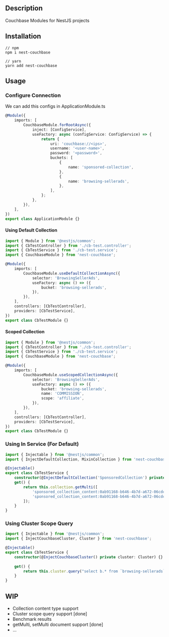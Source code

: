 ## Description

Couchbase Modules for NestJS projects

## Installation
```curl
// npm
npm i nest-couchbase

// yarn
yarn add nest-couchbase
```

## Usage
### Configure Connection
We can add this configs in ApplicationModule.ts

```typescript
@Module({
    imports: [
        CouchbaseModule.forRootAsync({
            inject: [ConfigService],
            useFactory: async (configService: ConfigService) => {
                return {
                    uri: 'couchbase://<ips>',
                    username: '<user-name>',
                    password: '<password>',
                    buckets: [
                        {
                            name: 'sponsored-collection',
                        },
                        {
                            name: 'browsing-sellerads',
                        },
                    ],
                };
            },
        }),
    ],
})
export class ApplicationModule {}
```



#### Using Default Collection
```typescript
import { Module } from '@nestjs/common';
import { CbTestController } from './cb-test.controller';
import { CbTestService } from './cb-test.service';
import { CouchbaseModule } from 'nest-couchbase';

@Module({
    imports: [
        CouchbaseModule.useDefaultCollectionAsync({
            selector: 'BrowsingSellerAds',
            useFactory: async () => ({
                bucket: 'browsing-sellerads',
            }),
        }),
    ],
    controllers: [CbTestController],
    providers: [CbTestService],
})
export class CbTestModule {}
```

#### Scoped Collection 
```typescript
import { Module } from '@nestjs/common';
import { CbTestController } from './cb-test.controller';
import { CbTestService } from './cb-test.service';
import { CouchbaseModule } from 'nest-couchbase';

@Module({
    imports: [
        CouchbaseModule.useScopedCollectionAsync({
            selector: 'BrowsingSellerAds',
            useFactory: async () => ({
                bucket: 'browsing-sellerads',
                name: 'COMMISSION',
                scope: 'affiliate',
            }),
        }),
    ],
    controllers: [CbTestController],
    providers: [CbTestService],
})
export class CbTestModule {}

```

### Using In Service (For Default)
````typescript
import { Injectable } from '@nestjs/common';
import { InjectDefaultCollection, MixinCollection } from 'nest-couchbase';

@Injectable()
export class CbTestService {
    constructor(@InjectDefaultCollection('SponsoredCollection') private collection: MixinCollection) {}
    get() {
        return this.collection.getMulti([
            'sponsored_collection_content:0ab91168-b646-4b7d-a672-06cdc534fe7b_10985771',
            'sponsored_collection_content:0ab91168-b646-4b7d-a672-06cdc534fe7b_11026292',
        ]);
    }
}
````

### Using Cluster Scope Query
````typescript
import { Injectable } from '@nestjs/common';
import { InjectCouchbaseCluster, Cluster } from 'nest-couchbase';

@Injectable()
export class CbTestService {
    constructor(@InjectCouchbaseCluster() private cluster: Cluster) {}
    
    get() {
        return this.cluster.query("select b.* from `browsing-sellerads` b where type = 'TAA' limit 1");
    }
}
````

## WIP
* Collection content type support
* Cluster scope query support [done]
* Benchmark results
* getMulti, setMulti document support [done]
* ...

